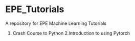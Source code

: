 # EPE_Tutorials
A repository for EPE Machine Learning Tutorials

1. Crash Course to Python
2.Introduction to using Pytorch
